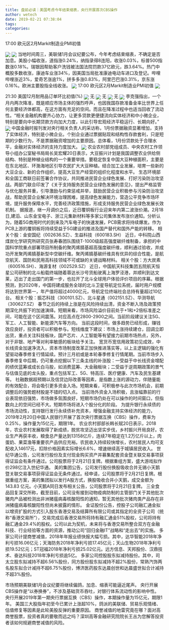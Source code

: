 ```yaml
---
title: 盘前必读｜美国考虑今年结束缩表，央行开展首次CBS操作
author: wetech
date: 2019-02-21 07:38:04
tags: 
categories: 
---
```

17:00 欧元区2月Markit制造业PMI初值
<!-- more -->
<img align="center" border="0" src="https://imgcdn.yicai.com/uppics/images/2018/11/5795dce2c13c12cd19ef68151420a6d2.jpg" />
<img align="center" border="0" src="https://imgcdn.yicai.com/uppics/images/2019/02/f8bb179798dcdabe2247eb6cb5da1083.jpg" />
当地时间周三，美联储1月会议纪要公布，今年考虑结束缩表，不确定是否加息。美股小幅收涨，道指涨0.24%，纳指录得8连阳，收涨0.03%，标普500指数涨0.18%。瑞银因帮助客户洗钱被法国法院罚款37亿欧元，跌3.64%。热门中概股多数收涨，康迪车业涨34%，因美国当局批准康迪电动车进口及登记。哔哩哔哩涨近3%，爱奇艺涨逾1%，拼多多涨0.83%，阿里巴巴涨0.31%，京东涨0.16%。欧洲主要股指全线收涨。
<img align="center" border="0" src="https://imgcdn.yicai.com/uppics/images/2018/11/1115fd943822077aad8679290e0a4854.jpg" />
17:00 欧元区2月Markit制造业PMI初值
<img align="center" border="0" src="https://imgcdn.yicai.com/uppics/images/2019/02/9b2e6db71198625f886f8cd52d930574.jpg" />
21:30 美国12月耐用品订单环比初值(%)
<img align="center" border="0" src="https://imgcdn.yicai.com/uppics/images/2019/02/540c3da073ff7fd2e28b23072aa1356d.jpg" />
无
<img align="center" border="0" src="https://imgcdn.yicai.com/uppics/images/2018/11/9d8e2d90a2b37391ca779f15a10018b0.jpg" />
无
<img align="center" border="0" src="https://imgcdn.yicai.com/uppics/images/2018/11/3fe87f78bb215979ccf7a8b1a382813c.jpg" />
无
<img align="center" border="0" src="https://imgcdn.yicai.com/uppics/images/2018/11/10271f820278a7057d79730f65d39711.jpg" />
李克强指出，一个月内两次降准，既是顺应市场主体的强烈呼声，也因我国存款准备金率比世界上任何主要经济体都高，在这方面有充足的空间。而且在降准过程中也适当回收了流动性。“相关金融机构要齐心协力，让更多贷款更便捷流向实体经济和中小微企业，特别是要向中长期贷款方向加大力度，以此引导宏观经济平稳运行、长期向好。”
<img align="center" border="0" src="https://imgcdn.yicai.com/uppics/images/2019/02/39e910395c73f9a11078e022fbc8bb98.jpg" />
中国金融时报刊发对央行相关负责人的采访称，1月份票据融资显著增加，支持了实体经济，特别是小微企业。个别企业通过票据贴现和结构性存款套利，只是短期的少数行为，不是票据融资增加的主要原因。总体看，1月份贷款处于合理水平，金融对实体经济的支持力度加大。
<img align="center" border="0" src="https://imgcdn.yicai.com/uppics/images/2018/11/781b132626e7c57022d1491e8f3a175c.jpg" />
农业农村部党组成员、中央农村工作领导小组办公室秘书局局长吴宏耀20日表示，大豆振兴计划是我国调整农业供给侧结构、特别是种植业结构的一个重要举措。要稳定恢复中国大豆种植面积，主要是在东北地区、环渤海地区引导农民扩大大豆种植。结合加工业发展，培育一些新的大豆企业、新的合作组织，提高大豆生产经营的组织化程度和水平。
生态环境部和全国工商联日前签署合作协议，共同推进民营企业绿色发展、打好污染防治攻坚战。两部门联合印发了《关于支持服务民营企业绿色发展的意见》，提出严格监管与优化服务并重，引导激励与约束惩戒并举，鼓励民营企业积极参与污染防治攻坚战，帮助民营企业解决环境治理困难，提高绿色发展能力，营造公平竞争市场环境，提升服务保障水平，完善经济政策措施，形成支持服务民营企业绿色发展长效机制。
据报道，继一月调价之后，近日覆铜板行业迎来年内第二波涨价潮。2月18日,建滔、山东金宝电子、浙江元集新材料等多家公司集体发布涨价通知。分析认为，随着5G商用时代的到来及汽车电子的快速发展，PCB需求将持续爆发。作为PCB上游的覆铜板将持续受益于5G建设的推进及国产替代和国外产能的转移。
相关个股：金安国纪（002636.SZ）、生益科技（600183.SH）
近日，中科院山西煤炭化学研究所研究员张寿春团队围绕T-1000级超高强度碳纤维制备，承担的中国科学院重点部署项目所制备的聚丙烯腈基超高强度碳纤维，顺利通过验收，并成功开发聚丙烯腈基新型中空碳纤维。聚丙烯腈基碳纤维具有优异的综合性能，是航空航天、国防和民用高科技领域不可或缺的关键战略材料。
相关个股：方大炭素（600516.SH）、海源复材（002529.SZ）
近日，中国航天科技集团五院航天恒星公司研制的北斗船载终端随着蓉达长沙号货船驶离上海罗泾港，并顺利到达文莱，迈出了走出国门的第一步，也拉开了北斗全球用户体验评价项目的序幕。根据预测，到2020年，中国将建成服务全球的北斗卫星导航定位系统，届时用户规模将达到世界第一，年产值将超过4000亿元，导航定位终端社会总持有量超过10亿台。
相关个股：振芯科技（300101.SZ）、北斗星通（002151.SZ）、华测导航（300627.SZ）
春节之后的持续上涨是在风险持续出清，资金不断入场及政策预期深化共振下的加速演绎。短期来看，市场风险溢价目前处于+1和+2倍标准差之间，可能在这个区间震荡。对应高点在2800-2900之间。当前阶段建议关注5G、军工、人工智能、新能源汽车等方向。
当前这段时间，做多趋势已经形成，赚钱效应良好，投资者可以积极参与。短线维度下建议：市场上涨持续建仓，回调立即出货，重点关注科技板块，国产芯片、人工智能等有望接力前期市场热点，另外，对于非银、地产等对利率敏感的板块给予关注。
宽货币宽信用政策初见成效，中长线资金加速净流入，资本市场制度改革正加快推进落实等，以上主逻辑的强化有望驱动春季修复行情延续。预计三月初或是本轮春季修复行情尾期。当前市场步入春季修复中后期，仍可重点挖掘以下三条主线的补涨股：一受益于中长线资金增配的绩优蓝筹或成长白马股，如消费蓝筹、大金融板块；二受益于逆周期政策的景气与估值见底的龙头股，重点包括军工、5G、特高压、医疗健康、汽车及民生基建等。
社融数据超预期以及信贷边际改善等因素，是指数上涨的源动力，伴随量能的有效配合，将会吸引更多资金入场。短期来看，可积极参与此次市场机会，前期调整后的强势题材股是不错的切入点。
当前场外资金入场积极，且涨幅靠前的行业表现依旧强势，市场做多氛围良好，短期市场仍处在可以操作的时间窗口，但指数向上的空间已经不大。短期市场将进入个股分化的阶段。
为提升银行永续债的市场流动性，支持银行发行永续债补充资本，增强金融支持实体经济的能力，2019年2月20日中国人民银行开展了首次央行票据互换（CBS）操作，费率为0.25%，操作量为15亿元，期限1年。
农业农村部部长韩长赋20日表示，2018年，农业农村发展取得了新成绩，脱贫攻坚迈出坚实步伐，乡村振兴开局良好。农业生产再获丰收，粮食总产量达到13158亿斤，连续7年稳定在1.2万亿斤以上，肉蛋奶、果菜渔等重要农产品供应充裕。农民收入持续较快增长，农村居民人均可支配收入14617元，扣除价格因素实际增长6.6%，增速继续高于城镇居民收入。
世纪华通公告，公司发行股份及支付现金购买资产并募集配套资金暨关联交易事项获得证监会有条件通过。公司股票将于2月21日复牌。根据重组方案，盛大游戏拟作价298亿注入世纪华通。
美的集团公告，公司发行股份换股吸收合并无锡小天鹅暨关联交易事项获得证监会无条件通过。经申请，公司股票将于2月21日复牌。根据重组方案，美的集团拟以发行A股方式，换股吸收合并小天鹅，成交金额为143.83 亿元。小天鹅A同日发布相关公告，公司股票将于2月21日复牌。
三全食品回复深交所称，截至目前，公司没有接到动物疫病防制的主管部门关于其他批次猪肉产品被检测出非洲猪瘟病毒核酸阳性的通知，暂无其他批次猪肉类产品存在非洲猪瘟病毒核酸阳性但尚未披露的情形。
金证股份公告，控股子公司融汇通金拟以增资扩股的方式引入股东香港交易及结算所有限公司或其指定的全资子公司（统称“香港交易所”），交易完成后香港交易所将持有融汇通金51%股权，公司将持有融汇通金29.4%的股权。公司以此为契机，未来将与香港交易所整合双方在金融科技、行业经验等方面的资源，推动公司“回归金融IT”战略和“走出去”的实施。
多家公司计提商誉减值，2018年年报业绩快报大幅亏损。其中，达华智能2018年净利亏损16.06亿元；天海防务2018年净利亏损17.45亿元；天山生物2018年净利亏损19.52亿元；ST冠福2018年净利亏损25.02亿元。远方信息、天邦股份、汉鼎技术、奋达科技2018年净利亏损逾5亿。
多家公司控股股东拟减持股份。其中，司太立股东拟减持不超6.56%股份，同方股份股东拟减持不超2%股份，常熟汽饰两名股东拟合计减持不超6.75%股份，博济医药股东达晨创世和达晨盛世拟合计减持不超3%股份。
 
 
市场预期美联储1月会议纪要将继续偏鸽，加息、缩表可能逼近尾声。
央行开展CBS操作是“以券换券”，不涉及基础货币吞吐，对银行体系流动性的影响中性。
央行开展2019年第一期央行票据互换（CBS）操作，本期操作量为15亿元，期限1年。
美国三大股指年初至今已累计上涨超10%，鸽派的美联储、贸易乐观情绪、估值修复等因素是此轮美股反弹的重要原因。
商誉减值的地雷究竟在哪？面对高商誉股票，投资者真的要敬而远之吗？深圳高等金融研究院院长王丛为您解答投资者该如何规避商誉减值的风险。
